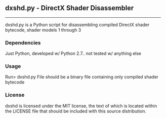 ## dxshd.py - DirectX Shader Disassembler

---

dxshd.py is a Python script for disassembling compiled DirectX shader bytecode, shader models 1 through 3

### Dependencies

Just Python, developed w/ Python 2.7.. not tested w/ anything else

### Usage

Run> dxshd.py <file>
File should be a binary file containing only compiled shader bytecode

### License

dxshd is licensed under the MIT license, the text of which is located within the LICENSE file that should be included with this source distribution.